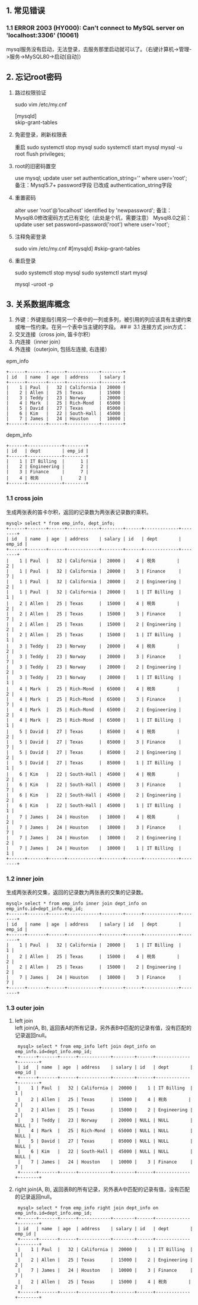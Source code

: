 ## 1. 常见错误
### 1.1 ERROR 2003 (HY000): Can't connect to MySQL server on 'localhost:3306' (10061)
mysql服务没有启动，无法登录，去服务那里启动就可以了。（右键计算机->管理->服务->MySQL80->启动[自动]）

## 2. 忘记root密码
1. 路过权限验证

    sudo vim /etc/my.cnf

    [mysqld]  
    skip-grant-tables

2. 免密登录，刷新权限表

    重启
    sudo systemctl stop mysql
    sudo systemctl start mysql
    mysql -u root
    flush privileges;

3. root的旧密码置空

    use mysql;
    update user set authentication_string='' where user='root';
    备注：Mysql5.7+ password字段 已改成 authentication_string字段

4. 重置密码

    alter user 'root'@'localhost' identified by 'newpassword';
    备注：Mysql8.0修改密码方式已有变化（此处是个坑，需要注意）
    Mysql8.0之前：
    update user set password=password('root') where user='root';

5. 注释免密登录

    sudo vim /etc/my.cnf
    #[mysqld]
    #skip-grant-tables

6. 重启登录

    sudo systemctl stop mysql
    sudo systemctl start mysql
    
    mysql -uroot -p

## 3. 关系数据库概念
1. 外键：外键是指引用另一个表中的一列或多列，被引用的列应该具有主键约束或唯一性约束。在另一个表中当主键的字段。
##＃ 3.1 连接方式
join方式：  
1. 交叉连接（cross join, 笛卡尔积）  
2. 内连接（inner join）  
3. 外连接（outerjoin, 包括左连接, 右连接） 

epm_info  

    +------+-------+------+------------+--------+   
    | id   | name  | age  | address    | salary |  
    +------+-------+------+------------+--------+  
    |    1 | Paul  |   32 | California |  20000 |  
    |    2 | Allen |   25 | Texas      |  15000 |  
    |    3 | Teddy |   23 | Norway     |  20000 |  
    |    4 | Mark  |   25 | Rich-Mond  |  65000 |  
    |    5 | David |   27 | Texas      |  85000 |  
    |    6 | Kim   |   22 | South-Hall |  45000 |  
    |    7 | James |   24 | Houston    |  10000 |  
    +------+-------+------+------------+--------+  

depm_info  

    +------+-------------+--------+  
    | id   | dept        | emp_id |  
    +------+-------------+--------+  
    |    1 | IT Billing  |      1 |  
    |    2 | Engineering |      2 |  
    |    3 | Finance     |      7 |  
    |    4 | 税务        |      2 |  
    +------+-------------+--------+  

### 1.1 cross join
生成两张表的笛卡尔积，返回的记录数为两张表记录数的乘积。  

    mysql> select * from emp_info, dept_info;
    +------+-------+------+------------+--------+------+-------------+--------+
    | id   | name  | age  | address    | salary | id   | dept        | emp_id |
    +------+-------+------+------------+--------+------+-------------+--------+
    |    1 | Paul  |   32 | California |  20000 |    4 | 税务        |      2 |
    |    1 | Paul  |   32 | California |  20000 |    3 | Finance     |      7 |
    |    1 | Paul  |   32 | California |  20000 |    2 | Engineering |      2 |
    |    1 | Paul  |   32 | California |  20000 |    1 | IT Billing  |      1 |
    |    2 | Allen |   25 | Texas      |  15000 |    4 | 税务        |      2 |
    |    2 | Allen |   25 | Texas      |  15000 |    3 | Finance     |      7 |
    |    2 | Allen |   25 | Texas      |  15000 |    2 | Engineering |      2 |
    |    2 | Allen |   25 | Texas      |  15000 |    1 | IT Billing  |      1 |
    |    3 | Teddy |   23 | Norway     |  20000 |    4 | 税务        |      2 |
    |    3 | Teddy |   23 | Norway     |  20000 |    3 | Finance     |      7 |
    |    3 | Teddy |   23 | Norway     |  20000 |    2 | Engineering |      2 |
    |    3 | Teddy |   23 | Norway     |  20000 |    1 | IT Billing  |      1 |
    |    4 | Mark  |   25 | Rich-Mond  |  65000 |    4 | 税务        |      2 |
    |    4 | Mark  |   25 | Rich-Mond  |  65000 |    3 | Finance     |      7 |
    |    4 | Mark  |   25 | Rich-Mond  |  65000 |    2 | Engineering |      2 |
    |    4 | Mark  |   25 | Rich-Mond  |  65000 |    1 | IT Billing  |      1 |
    |    5 | David |   27 | Texas      |  85000 |    4 | 税务        |      2 |
    |    5 | David |   27 | Texas      |  85000 |    3 | Finance     |      7 |
    |    5 | David |   27 | Texas      |  85000 |    2 | Engineering |      2 |
    |    5 | David |   27 | Texas      |  85000 |    1 | IT Billing  |      1 |
    |    6 | Kim   |   22 | South-Hall |  45000 |    4 | 税务        |      2 |
    |    6 | Kim   |   22 | South-Hall |  45000 |    3 | Finance     |      7 |
    |    6 | Kim   |   22 | South-Hall |  45000 |    2 | Engineering |      2 |
    |    6 | Kim   |   22 | South-Hall |  45000 |    1 | IT Billing  |      1 |
    |    7 | James |   24 | Houston    |  10000 |    4 | 税务        |      2 |
    |    7 | James |   24 | Houston    |  10000 |    3 | Finance     |      7 |
    |    7 | James |   24 | Houston    |  10000 |    2 | Engineering |      2 |
    |    7 | James |   24 | Houston    |  10000 |    1 | IT Billing  |      1 |
    +------+-------+------+------------+--------+------+-------------+--------+

### 1.2 inner join
生成两张表的交集，返回的记录数为两张表的交集的记录数。 

    mysql> select * from emp_info inner join dept_info on emp_info.id=dept_info.emp_id;
    +------+-------+------+------------+--------+------+-------------+--------+
    | id   | name  | age  | address    | salary | id   | dept        | emp_id |
    +------+-------+------+------------+--------+------+-------------+--------+
    |    1 | Paul  |   32 | California |  20000 |    1 | IT Billing  |      1 |
    |    2 | Allen |   25 | Texas      |  15000 |    4 | 税务        |      2 |
    |    2 | Allen |   25 | Texas      |  15000 |    2 | Engineering |      2 |
    |    7 | James |   24 | Houston    |  10000 |    3 | Finance     |      7 |
    +------+-------+------+------------+--------+------+-------------+--------+
    

### 1.3 outer join
1. left join  
left join(A, B), 返回表A的所有记录，另外表B中匹配的记录有值，没有匹配的记录返回null。 

        mysql> select * from emp_info left join dept_info on emp_info.id=dept_info.emp_id;  
        +------+-------+------+------------+--------+------+-------------+--------+
        | id   | name  | age  | address    | salary | id   | dept        | emp_id |
        +------+-------+------+------------+--------+------+-------------+--------+
        |    1 | Paul  |   32 | California |  20000 |    1 | IT Billing  |      1 |
        |    2 | Allen |   25 | Texas      |  15000 |    4 | 税务        |      2 |
        |    2 | Allen |   25 | Texas      |  15000 |    2 | Engineering |      2 |
        |    3 | Teddy |   23 | Norway     |  20000 | NULL | NULL        |   NULL |
        |    4 | Mark  |   25 | Rich-Mond  |  65000 | NULL | NULL        |   NULL |
        |    5 | David |   27 | Texas      |  85000 | NULL | NULL        |   NULL |
        |    6 | Kim   |   22 | South-Hall |  45000 | NULL | NULL        |   NULL |
        |    7 | James |   24 | Houston    |  10000 |    3 | Finance     |      7 |
        +------+-------+------+------------+--------+------+-------------+--------+


2. right join(A, B), 返回表B的所有记录，另外表A中匹配的记录有值，没有匹配的记录返回null。 
 
        mysql> select * from emp_info right join dept_info on emp_info.id=dept_info.emp_id;
        +------+-------+------+------------+--------+------+-------------+--------+
        | id   | name  | age  | address    | salary | id   | dept        | emp_id |
        +------+-------+------+------------+--------+------+-------------+--------+
        |    1 | Paul  |   32 | California |  20000 |    1 | IT Billing  |      1 |
        |    2 | Allen |   25 | Texas      |  15000 |    2 | Engineering |      2 |
        |    7 | James |   24 | Houston    |  10000 |    3 | Finance     |      7 |
        |    2 | Allen |   25 | Texas      |  15000 |    4 | 税务        |      2 |
        +------+-------+------+------------+--------+------+-------------+--------+



